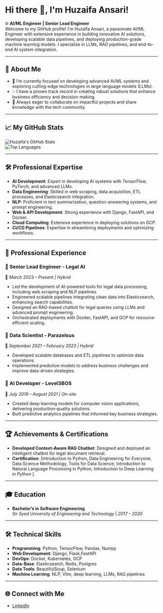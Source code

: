# Hi there 👋, I'm Huzaifa Ansari!

🌐 **AI/ML Engineer | Senior Lead Engineer**  
Welcome to my GitHub profile! I’m Huzaifa Ansari, a passionate AI/ML Engineer with extensive experience in building innovative AI solutions, developing scalable data pipelines, and deploying production-grade machine learning models. I specialize in LLMs, RAG pipelines, and end-to-end AI system integration.

---

## 🚀 **About Me**
- 🌱 I’m currently focused on developing advanced AI/ML systems and exploring cutting-edge technologies in large language models (LLMs).
- 💡 I have a proven track record in creating robust solutions that enhance business efficiency and decision-making.
- 🔗 Always eager to collaborate on impactful projects and share knowledge with the tech community.

---

## 📈 **My GitHub Stats**
![Huzaifa's GitHub Stats](https://github-readme-stats.vercel.app/api?username=yourgithubusername&show_icons=true&theme=radical)  
![Top Languages](https://github-readme-stats.vercel.app/api/top-langs/?username=yourgithubusername&layout=compact&theme=radical)

---

## 🛠️ **Professional Expertise**
- **AI Development**: Expert in developing AI systems with TensorFlow, PyTorch, and advanced LLMs.
- **Data Engineering**: Skilled in web scraping, data acquisition, ETL processes, and Elasticsearch integration.
- **NLP**: Proficient in text summarization, question-answering systems, and prompt engineering.
- **Web & API Development**: Strong experience with Django, FastAPI, and Docker.
- **Cloud Computing**: Extensive experience in deploying solutions on GCP.
- **CI/CD Pipelines**: Expertise in streamlining deployments and optimizing workflows.

---

## 💼 **Professional Experience**

### 🏢 **Senior Lead Engineer - Legal AI**  
📍 *March 2023 – Present | Hybrid*  
- Led the development of AI-powered tools for legal data processing, including web scraping and NLP pipelines.  
- Engineered scalable pipelines integrating clean data into Elasticsearch, enhancing search capabilities.  
- Designed an RAG-based chatbot for legal queries using LLMs and advanced prompt engineering.  
- Orchestrated deployments with Docker, FastAPI, and GCP for resource-efficient scaling.

### 🏢 **Data Scientist - Parazelsus**  
📍 *September 2021 – February 2023 | Hybrid*  
- Developed scalable databases and ETL pipelines to optimize data operations.  
- Implemented predictive models to address business challenges and improve data-driven strategies.

### 🏢 **AI Developer - Level3BOS**  
📍 *July 2019 – August 2021 | On-site*  
- Created deep learning models for computer vision applications, delivering production-quality solutions.  
- Built predictive analytics pipelines that informed key business strategies.

---

## 🏆 **Achievements & Certifications**
- **Developed Context-Aware RAG Chatbot**: Designed and deployed an intelligent chatbot for legal document retrieval.  
- **Certification**: [Introduction to Python, Data Engineering for Everyone, Data Science Methodology, Tools for Data Science, Introduction to Natural Language Processing in Python, Introduction to Deep Learning in Python ].

---

## 🎓 **Education**
- **Bachelor’s in Software Engineering**  
  *Sir Syed University of Engineering and Technology* | *2017 – 2020*

---

## 🛠️ **Technical Skills**
- **Programming**: Python, TensorFlow, Pandas, Numpy  
- **Web Development**: Django, Flask,FastAPI  
- **DevOps**: Docker, Kubernetes, GCP
- **Data-Base**: Elasticsearch, Redis, Postgres
- **Data Tools**: BeautifulSoup, Selenium  
- **Machine Learning**: NLP, Vllm, deep learning, LLMs, RAG pipelines  

---

## 🌐 **Connect with Me**
- [LinkedIn](https://pk.linkedin.com/in/huzaifa-ansari)  

